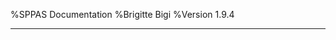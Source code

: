 %SPPAS Documentation
%Brigitte Bigi
%Version 1.9.4

--------------------------------------------------------------------------
